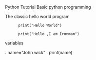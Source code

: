 Python Tutorial 
 Basic python programming 


The classic hello world program
   


          print("Hello World")

          print("Hello ,I am Ironman")
 
 
 variables 

.      name="John wick"
.      print(name)


